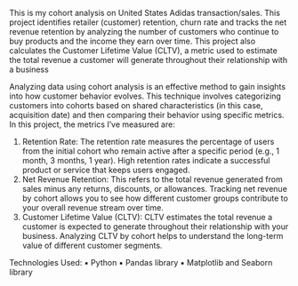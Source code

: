 This is my cohort analysis on United States Adidas transaction/sales. This project identifies retailer (customer) retention, churn rate and tracks the net revenue retention by analyzing the number of customers who continue to buy products and the income they earn over time. This project also calculates the Customer Lifetime Value (CLTV), a metric used to estimate the total revenue a customer will generate throughout their relationship with a business

Analyzing data using cohort analysis is an effective method to gain insights into how customer behavior evolves. This technique involves categorizing customers into cohorts based on shared characteristics (in this case, acquisition date) and then comparing their behavior using specific metrics. In this project, the metrics I’ve measured are:
1. Retention Rate: The retention rate measures the percentage of users from the initial cohort who remain active after a specific period (e.g., 1 month, 3 months, 1 year). High retention rates indicate a successful product or service that keeps users engaged.
2. Net Revenue Retention: This refers to the total revenue generated from sales minus any returns, discounts, or allowances. Tracking net revenue by cohort allows you to see how different customer groups contribute to your overall revenue stream over time.
3. Customer Lifetime Value (CLTV): CLTV estimates the total revenue a customer is expected to generate throughout their relationship with your business. Analyzing CLTV by cohort helps to understand the long-term value of different customer segments. 

Technologies Used:
▪ Python
▪ Pandas library
▪ Matplotlib and Seaborn library
